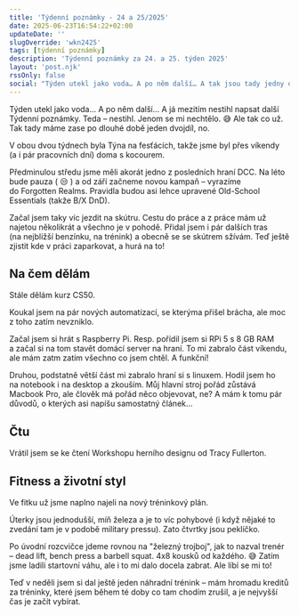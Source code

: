 ```yaml
---
title: 'Týdenní poznámky - 24 a 25/2025'
date: 2025-06-23T16:54:22+02:00
updateDate: ''
slugOverride: 'wkn2425'
tags: [týdenní poznámky]
description: 'Týdenní poznámky za 24. a 25. týden 2025'
layout: 'post.njk'
rssOnly: false
social: "Týden utekl jako voda… A po něm další… A tak jsou tady jedny dvojpoznámky, no… 🙂"
---
```

Týden utekl jako voda… A po něm další… A já mezitím nestihl napsat další Týdenní poznámky. Teda – nestihl. Jenom se mi nechtělo. 😅 Ale tak co už. Tak tady máme zase po dlouhé době jeden dvojdíl, no.

V obou dvou týdnech byla Týna na fesťácích, takže jsme byl přes víkendy (a i pár pracovních dní) doma s kocourem. 

Předminulou středu jsme měli akorát jedno z posledních hraní DCC. Na léto bude pauza ( 😒 ) a od září začneme novou kampaň – vyrazíme do Forgotten Realms. Pravidla budou asi lehce upravené Old-School Essentials (takže B/X DnD).

Začal jsem taky víc jezdit na skútru. Cestu do práce a z práce mám už najetou několikrát a všechno je v pohodě. Přidal jsem i pár dalších tras (na nejbližší benzínku, na trénink) a obecně se se skútrem sžívám. Teď ještě zjistit kde v práci zaparkovat, a hurá na to!

## Na čem dělám
Stále dělám kurz CS50.

Koukal jsem na pár nových automatizací, se kterýma přišel brácha, ale moc z toho zatím nevzniklo.

Začal jsem si hrát s Raspberry Pi. Resp. pořídil jsem si RPi 5 s 8 GB RAM a začal si na tom stavět domácí server na hraní. To mi zabralo  část víkendu, ale mám zatm zatím všechno co jsem chtěl. A funkční!

Druhou, podstatně větší část mi zabralo hraní si s linuxem. Hodil jsem ho na notebook i na desktop a zkouším. Můj hlavní stroj pořád zůstává Macbook Pro, ale člověk má pořád něco objevovat, ne? A mám k tomu pár důvodů, o kterých asi napíšu samostatný článek…

## Čtu
Vrátil jsem se ke čtení Workshopu herního designu od Tracy Fullerton.

## Fitness a životní styl
Ve fitku už jsme naplno najeli na nový tréninkový plán.

Úterky jsou jednodušší, míň železa a je to víc pohybové (i když nějaké to zvedání tam je v podobě military pressu). Zato čtvrtky jsou peklíčko.

Po úvodní rozcvičce jdeme rovnou na "železný trojboj", jak to nazval trenér – dead lift, bench press a barbell squat. 4x8 kousků od každého. 😅 Zatím jsme ladili startovní váhu, ale i to mi dalo docela zabrat. Ale líbí se mi to! 

Teď v neděli jsem si dal ještě jeden náhradní trénink – mám hromadu kreditů za tréninky, které jsem během té doby co tam chodím zrušil, a je nejvyšší čas je začít vybírat. 
